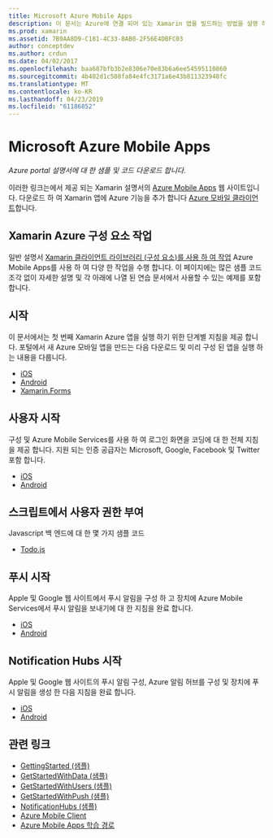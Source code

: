 ```yaml
---
title: Microsoft Azure Mobile Apps
description: 이 문서는 Azure에 연결 되어 있는 Xamarin 앱을 빌드하는 방법을 설명 하는 가이드에 연결 합니다. Xamarin Azure 구성 요소, 사용자 및 푸시 알림을 사용 하 여 작업에 설명 합니다.
ms.prod: xamarin
ms.assetid: 7B9AA8D9-C181-4C33-8AB0-2F56E4DBFC03
author: conceptdev
ms.author: crdun
ms.date: 04/02/2017
ms.openlocfilehash: baa687bfb3b2e8306e70e83b6a6ee54595110860
ms.sourcegitcommit: 4b402d1c508fa84e4fc3171a6e43b811323948fc
ms.translationtype: MT
ms.contentlocale: ko-KR
ms.lasthandoff: 04/23/2019
ms.locfileid: "61186852"
---
```

# <a name="microsoft-azure-mobile-apps"></a>Microsoft Azure Mobile Apps

_Azure portal 설명서에 대 한 샘플 및 코드 다운로드 합니다._

<!--
NOTE TO AUTHORS: this page is referenced from
http://azure.microsoft.com/develop/mobile/xamarin/
as https://developer.xamarin.com/guides/cross-platform/data-cloud/mobile-services/
A redirect has been put in place to /mobile-apps/ HOWEVER the /Resources/ .ZIP files are still located in /mobile-services/ so that the following permalinks don't break

The ZIPs in /Resources/ are also referenced by inbound links
Getting Started  http://go.microsoft.com/fwlink/p/?LinkId=331359
Get started with data   http://go.microsoft.com/fwlink/p/?LinkId=331302
Get started with push   http://go.microsoft.com/fwlink/p/?LinkId=331303
Get started with authentication http://go.microsoft.com/fwlink/p/?LinkId=331328
Get started with Notification Hubs  http://go.microsoft.com/fwlink/p/?LinkId=331329
Validate and modify data    http://go.microsoft.com/fwlink/p/?LinkId=331330
-->


이러한 링크는에서 제공 되는 Xamarin 설명서의 [Azure Mobile Apps](https://docs.microsoft.com/azure/app-service-mobile/) 웹 사이트입니다.
다운로드 하 여 Xamarin 앱에 Azure 기능을 추가 합니다 [Azure 모바일 클라이언트](https://www.nuget.org/packages/Microsoft.Azure.Mobile.Client/)합니다.

## <a name="working-with-the-xamarin-azure-component"></a>Xamarin Azure 구성 요소 작업

일반 설명서 [Xamarin 클라이언트 라이브러리 (구성 요소)를 사용 하 여 작업](https://docs.microsoft.com/azure/app-service-mobile/app-service-mobile-dotnet-how-to-use-client-library) Azure Mobile Apps를 사용 하 여 다양 한 작업을 수행 합니다. 이 페이지에는 많은 샘플 코드 조각 없이 자세한 설명 및 각 아래에 나열 된 연습 문서에서 사용할 수 있는 예제를 포함 합니다.

## <a name="getting-started"></a>시작

이 문서에서는 첫 번째 Xamarin Azure 앱을 실행 하기 위한 단계별 지침을 제공 합니다.
포털에서 새 Azure 모바일 앱을 만드는 다음 다운로드 및 미리 구성 된 앱을 실행 하는 내용을 다룹니다.

-  [iOS](https://docs.microsoft.com/azure/app-service-mobile/app-service-mobile-xamarin-ios-get-started/)
-  [Android](https://docs.microsoft.com/azure/app-service-mobile/app-service-mobile-xamarin-android-get-started/)
-  [Xamarin.Forms](https://docs.microsoft.com/azure/app-service-mobile/app-service-mobile-xamarin-forms-get-started)

<!--
## Validate, Modify and Augment Data in Scripts

Demonstrates how to add server-side scripts to Azure Mobile Services data tables to implement server-side validation and other functionality.

-  [iOS](https://azure.microsoft.com/documentation/articles/mobile-services-dotnet-how-to-use-client-library/#errors)
-  [Android](https://azure.microsoft.com/documentation/articles/mobile-services-dotnet-how-to-use-client-library/#errors)
-->

<!--
## Add Paging to Data

A quick example of paging large sets of data using Skip() and Take().

-  [iOS](https://azure.microsoft.com/documentation/articles/mobile-services-dotnet-how-to-use-client-library/#paging)
-  [Android](https://azure.microsoft.com/documentation/articles/mobile-services-dotnet-how-to-use-client-library/#paging)
-->

## <a name="get-started-with-users"></a>사용자 시작

구성 및 Azure Mobile Services를 사용 하 여 로그인 화면을 코딩에 대 한 전체 지침을 제공 합니다. 지원 되는 인증 공급자는 Microsoft, Google, Facebook 및 Twitter 포함 합니다.

-  [iOS](https://azure.microsoft.com/documentation/articles/app-service-mobile-xamarin-ios-get-started-users/)
-  [Android](https://azure.microsoft.com/documentation/articles/app-service-mobile-xamarin-android-get-started-users/)


## <a name="authorize-users-in-scripts"></a>스크립트에서 사용자 권한 부여

Javascript 백 엔드에 대 한 몇 가지 샘플 코드

-  [Todo.js](https://github.com/Azure/azure-mobile-apps-node/blob/master/samples/personal-table/tables/TodoItem.js#L38)


## <a name="get-started-with-push"></a>푸시 시작

Apple 및 Google 웹 사이트에서 푸시 알림을 구성 하 고 장치에 Azure Mobile Services에서 푸시 알림을 보내기에 대 한 지침을 완료 합니다.

-  [iOS](https://docs.microsoft.com/azure/app-service-mobile/app-service-mobile-xamarin-ios-get-started-push)
-  [Android](https://docs.microsoft.com/azure/app-service-mobile/app-service-mobile-xamarin-android-get-started-push)


## <a name="get-started-with-notification-hubs"></a>Notification Hubs 시작

Apple 및 Google 웹 사이트의 푸시 알림 구성, Azure 알림 허브를 구성 및 장치에 푸시 알림을 생성 한 다음 지침을 완료 합니다.

-  [iOS](https://docs.microsoft.com/azure/notification-hubs/xamarin-notification-hubs-ios-push-notification-apns-get-started)
-  [Android](https://docs.microsoft.com/azure/notification-hubs/xamarin-notification-hubs-push-notifications-android-gcm)



## <a name="related-links"></a>관련 링크

- [GettingStarted (샘플)](https://github.com/xamarin/mobile-samples/tree/master/Azure/GettingStarted)
- [GetStartedWithData (샘플)](https://github.com/xamarin/mobile-samples/tree/master/Azure/GetStartedWithData)
- [GetStartedWithUsers (샘플)](https://github.com/xamarin/mobile-samples/tree/master/Azure/GetStartedWithUsers)
- [GetStartedWithPush (샘플)](https://github.com/xamarin/mobile-samples/tree/master/Azure/GetStartedWithPush)
- [NotificationHubs (샘플)](https://github.com/xamarin/mobile-samples/tree/master/Azure/NotificationHubs)
- [Azure Mobile Client](https://www.nuget.org/packages/Microsoft.Azure.Mobile.Client/)
- [Azure Mobile Apps 학습 경로](https://azure.microsoft.com/documentation/learning-paths/appservice-mobileapps/)

<!--
- [ValidateModifyData (sample)](https://github.com/xamarin/mobile-samples/tree/master/Azure/ValidateModifyData)
-->
